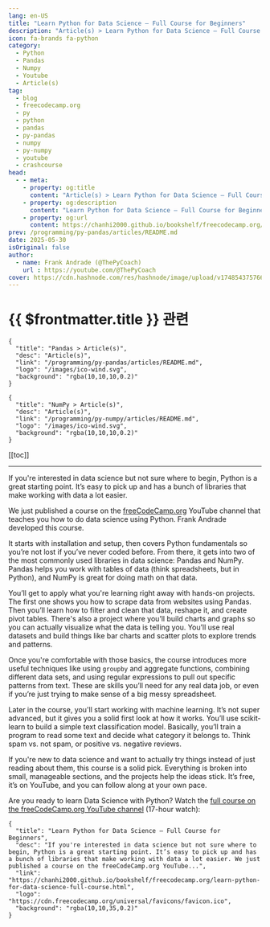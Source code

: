 ```yaml
---
lang: en-US
title: "Learn Python for Data Science – Full Course for Beginners"
description: "Article(s) > Learn Python for Data Science – Full Course for Beginners"
icon: fa-brands fa-python
category:
  - Python
  - Pandas
  - Numpy
  - Youtube
  - Article(s)
tag:
  - blog
  - freecodecamp.org
  - py
  - python
  - pandas
  - py-pandas
  - numpy
  - py-numpy
  - youtube
  - crashcourse
head:
  - - meta:
    - property: og:title
      content: "Article(s) > Learn Python for Data Science – Full Course for Beginners"
    - property: og:description
      content: "Learn Python for Data Science – Full Course for Beginners"
    - property: og:url
      content: https://chanhi2000.github.io/bookshelf/freecodecamp.org/learn-python-for-data-science-full-course.html
prev: /programming/py-pandas/articles/README.md
date: 2025-05-30
isOriginal: false
author:
  - name: Frank Andrade (@ThePyCoach)
    url : https://youtube.com/@ThePyCoach
cover: https://cdn.hashnode.com/res/hashnode/image/upload/v1748543757666/140c2e3b-a0f6-4ef1-b50f-0c6b6c86ecb1.jpeg
---
```


# {{ $frontmatter.title }} 관련

```component VPCard
{
  "title": "Pandas > Article(s)",
  "desc": "Article(s)",
  "link": "/programming/py-pandas/articles/README.md",
  "logo": "/images/ico-wind.svg",
  "background": "rgba(10,10,10,0.2)"
}
```

```component VPCard
{
  "title": "NumPy > Article(s)",
  "desc": "Article(s)",
  "link": "/programming/py-numpy/articles/README.md",
  "logo": "/images/ico-wind.svg",
  "background": "rgba(10,10,10,0.2)"
}
```

[[toc]]

---

<SiteInfo
  name="Learn Python for Data Science – Full Course for Beginners"
  desc="If you're interested in data science but not sure where to begin, Python is a great starting point. It’s easy to pick up and has a bunch of libraries that make working with data a lot easier. We just published a course on the freeCodeCamp.org YouTube..."
  url="https://freecodecamp.org/news/learn-python-for-data-science-full-course"
  logo="https://cdn.freecodecamp.org/universal/favicons/favicon.ico"
  preview="https://cdn.hashnode.com/res/hashnode/image/upload/v1748543757666/140c2e3b-a0f6-4ef1-b50f-0c6b6c86ecb1.jpeg"/>

If you're interested in data science but not sure where to begin, Python is a great starting point. It’s easy to pick up and has a bunch of libraries that make working with data a lot easier.

We just published a course on the [<FontIcon icon="fa-brands fa-free-code-camp"/>freeCodeCamp.org](http://freeCodeCamp.org) YouTube channel that teaches you how to do data science using Python. Frank Andrade developed this course.

It starts with installation and setup, then covers Python fundamentals so you’re not lost if you’ve never coded before. From there, it gets into two of the most commonly used libraries in data science: Pandas and NumPy. Pandas helps you work with tables of data (think spreadsheets, but in Python), and NumPy is great for doing math on that data.

You’ll get to apply what you're learning right away with hands-on projects. The first one shows you how to scrape data from websites using Pandas. Then you’ll learn how to filter and clean that data, reshape it, and create pivot tables. There's also a project where you’ll build charts and graphs so you can actually visualize what the data is telling you. You’ll use real datasets and build things like bar charts and scatter plots to explore trends and patterns.

Once you're comfortable with those basics, the course introduces more useful techniques like using `groupby` and aggregate functions, combining different data sets, and using regular expressions to pull out specific patterns from text. These are skills you’ll need for any real data job, or even if you’re just trying to make sense of a big messy spreadsheet.

Later in the course, you'll start working with machine learning. It’s not super advanced, but it gives you a solid first look at how it works. You’ll use scikit-learn to build a simple text classification model. Basically, you’ll train a program to read some text and decide what category it belongs to. Think spam vs. not spam, or positive vs. negative reviews.

If you're new to data science and want to actually try things instead of just reading about them, this course is a solid pick. Everything is broken into small, manageable sections, and the projects help the ideas stick. It’s free, it’s on YouTube, and you can follow along at your own pace.

Are you ready to learn Data Science with Python? Watch the [<FontIcon icon="fa-brands fa-youtube"/>full course on the freeCodeCamp.org YouTube channel](https://youtu.be/CMEWVn1uZpQ) (17-hour watch):

<VidStack src="youtube/CMEWVn1uZpQ" />

<!-- TODO: add ARTICLE CARD -->
```component VPCard
{
  "title": "Learn Python for Data Science – Full Course for Beginners",
  "desc": "If you're interested in data science but not sure where to begin, Python is a great starting point. It’s easy to pick up and has a bunch of libraries that make working with data a lot easier. We just published a course on the freeCodeCamp.org YouTube...",
  "link": "https://chanhi2000.github.io/bookshelf/freecodecamp.org/learn-python-for-data-science-full-course.html",
  "logo": "https://cdn.freecodecamp.org/universal/favicons/favicon.ico",
  "background": "rgba(10,10,35,0.2)"
}
```
